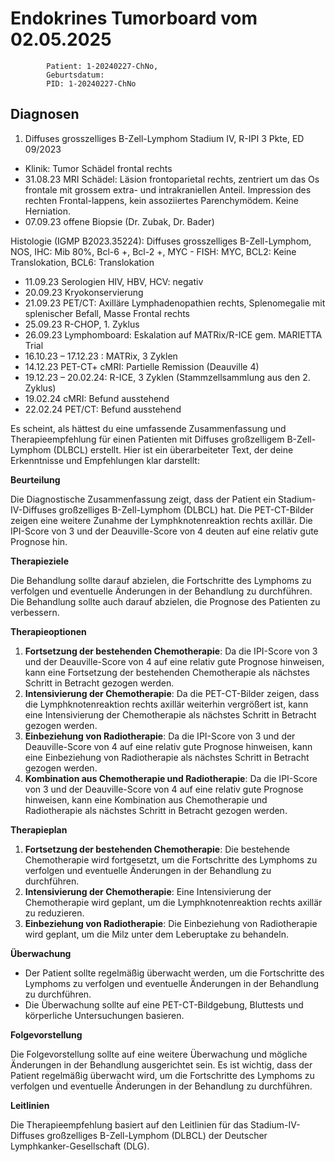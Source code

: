 # Endokrines Tumorboard vom 02.05.2025


            Patient: 1-20240227-ChNo, 
            Geburtsdatum: 
            PID: 1-20240227-ChNo
            
## Diagnosen
1. Diffuses grosszelliges B-Zell-Lymphom Stadium IV, R-IPI 3 Pkte, ED 09/2023 
- Klinik: Tumor Schädel frontal rechts 
- 31.08.23 MRI Schädel: Läsion frontoparietal rechts, zentriert um das Os frontale mit grossem extra- und intrakraniellen Anteil. Impression des rechten Frontal-lappens, kein assoziiertes Parenchymödem. Keine Herniation. 
- 07.09.23 offene Biopsie (Dr. Zubak, Dr. Bader) 

Histologie (IGMP B2023.35224): Diffuses grosszelliges B-Zell-Lymphom, NOS, IHC: Mib 80%, Bcl-6 +, Bcl-2 +, MYC - 
FISH: MYC, BCL2: Keine Translokation, BCL6: Translokation 
- 11.09.23 Serologien HIV, HBV, HCV: negativ 
- 20.09.23 Kryokonservierung 
- 21.09.23 PET/CT: Axilläre Lymphadenopathien rechts, Splenomegalie mit splenischer Befall, Masse Frontal rechts 
- 25.09.23 R-CHOP, 1. Zyklus 
- 26.09.23 Lymphomboard: Eskalation auf MATRix/R-ICE gem. MARIETTA Trial 
- 16.10.23 – 17.12.23 : MATRix, 3 Zyklen 
- 14.12.23 PET-CT+ cMRI: Partielle Remission (Deauville 4) 
- 19.12.23 – 20.02.24: R-ICE, 3 Zyklen (Stammzellsammlung aus den 2. Zyklus) 
- 19.02.24 cMRI: Befund ausstehend 
- 22.02.24 PET/CT: Befund ausstehend 

Es scheint, als hättest du eine umfassende Zusammenfassung und Therapieempfehlung für einen Patienten mit Diffuses großzelligem B-Zell-Lymphom (DLBCL) erstellt. Hier ist ein überarbeiteter Text, der deine Erkenntnisse und Empfehlungen klar darstellt:

**Beurteilung**

Die Diagnostische Zusammenfassung zeigt, dass der Patient ein Stadium-IV-Diffuses großzelliges B-Zell-Lymphom (DLBCL) hat. Die PET-CT-Bilder zeigen eine weitere Zunahme der Lymphknotenreaktion rechts axillär. Die IPI-Score von 3 und der Deauville-Score von 4 deuten auf eine relativ gute Prognose hin.

**Therapieziele**

Die Behandlung sollte darauf abzielen, die Fortschritte des Lymphoms zu verfolgen und eventuelle Änderungen in der Behandlung zu durchführen. Die Behandlung sollte auch darauf abzielen, die Prognose des Patienten zu verbessern.

**Therapieoptionen**

1. **Fortsetzung der bestehenden Chemotherapie**: Da die IPI-Score von 3 und der Deauville-Score von 4 auf eine relativ gute Prognose hinweisen, kann eine Fortsetzung der bestehenden Chemotherapie als nächstes Schritt in Betracht gezogen werden.
2. **Intensivierung der Chemotherapie**: Da die PET-CT-Bilder zeigen, dass die Lymphknotenreaktion rechts axillär weiterhin vergrößert ist, kann eine Intensivierung der Chemotherapie als nächstes Schritt in Betracht gezogen werden.
3. **Einbeziehung von Radiotherapie**: Da die IPI-Score von 3 und der Deauville-Score von 4 auf eine relativ gute Prognose hinweisen, kann eine Einbeziehung von Radiotherapie als nächstes Schritt in Betracht gezogen werden.
4. **Kombination aus Chemotherapie und Radiotherapie**: Da die IPI-Score von 3 und der Deauville-Score von 4 auf eine relativ gute Prognose hinweisen, kann eine Kombination aus Chemotherapie und Radiotherapie als nächstes Schritt in Betracht gezogen werden.

**Therapieplan**

1. **Fortsetzung der bestehenden Chemotherapie**: Die bestehende Chemotherapie wird fortgesetzt, um die Fortschritte des Lymphoms zu verfolgen und eventuelle Änderungen in der Behandlung zu durchführen.
2. **Intensivierung der Chemotherapie**: Eine Intensivierung der Chemotherapie wird geplant, um die Lymphknotenreaktion rechts axillär zu reduzieren.
3. **Einbeziehung von Radiotherapie**: Die Einbeziehung von Radiotherapie wird geplant, um die Milz unter dem Leberuptake zu behandeln.

**Überwachung**

* Der Patient sollte regelmäßig überwacht werden, um die Fortschritte des Lymphoms zu verfolgen und eventuelle Änderungen in der Behandlung zu durchführen.
* Die Überwachung sollte auf eine PET-CT-Bildgebung, Bluttests und körperliche Untersuchungen basieren.

**Folgevorstellung**

Die Folgevorstellung sollte auf eine weitere Überwachung und mögliche Änderungen in der Behandlung ausgerichtet sein. Es ist wichtig, dass der Patient regelmäßig überwacht wird, um die Fortschritte des Lymphoms zu verfolgen und eventuelle Änderungen in der Behandlung zu durchführen.

**Leitlinien**

Die Therapieempfehlung basiert auf den Leitlinien für das Stadium-IV-Diffuses großzelliges B-Zell-Lymphom (DLBCL) der Deutscher Lymphkanker-Gesellschaft (DLG).